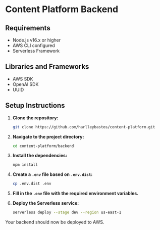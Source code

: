 # Content Platform Backend

## Requirements

- Node.js v16.x or higher
- AWS CLI configured
- Serverless Framework

## Libraries and Frameworks

- AWS SDK
- OpenAI SDK
- UUID

## Setup Instructions

1. **Clone the repository:**

   ```bash
   git clone https://github.com/harlleybastos/content-platform.git
   ```

2. **Navigate to the project directory:**

   ```bash
   cd content-platform/backend
   ```

3. **Install the dependencies:**

   ```bash
   npm install
   ```

4. **Create a `.env` file based on `.env.dist`:**

   ```bash
   cp .env.dist .env
   ```

5. **Fill in the `.env` file with the required environment variables.**

6. **Deploy the Serverless service:**

   ```bash
   serverless deploy --stage dev --region us-east-1
   ```

Your backend should now be deployed to AWS.
